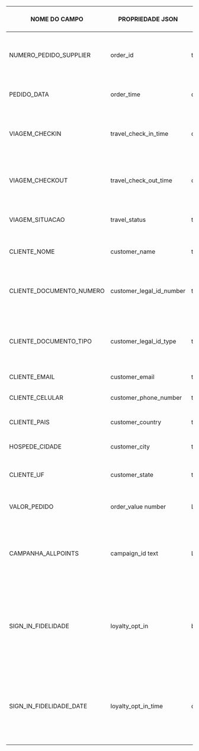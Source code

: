 | NOME DO CAMPO | PROPRIEDADE JSON |TIPO |        | MÁXIMO DE CARACTERES	|ACEITA VALORES NULOS |DESCRIÇÃO	| OBSERVAÇÕES|
|---------------| ---------------- |---- |--------|------------ |-------------------- |-------------------- |--------------------------------- |
| NUMERO_PEDIDO_SUPPLIER | order_id|text| Livre |	N/A	|Não|	Número do pedido do serviço contratado pelo cliente Allpoints||
| PEDIDO_DATA            | order_time  |datetimeoffset| ISO 8601 YYYY-MM-DDThh:mm:ss.sTZD (eg 1997-07-16T19:20:30.45+01:00)	|N/A	|Não	|Data da compra	||
|VIAGEM_CHECKIN	|travel_check_in_time	|datetimeoffset	| ISO 8601 YYYY-MM-DDThh:mm:ss.sTZD (eg 1997-07-16T19:20:30.45+01:00)|	N/A	|Sim	|Data e horário do início da utilização do serviço contratado	||
|VIAGEM_CHECKOUT|	travel_check_out_time	|datetimeoffset	 |ISO 8601 YYYY-MM-DDThh:mm:ss.sTZD (eg 1997-07-16T19:20:30.45+01:00)	|N/A	|Sim	|Data e horário do final da utilização do serviço contratado|	|
|VIAGEM_SITUACAO|	travel_status|	text|	Livre|	100	|Não	|Indicação da situação da VIAGEM	|Devemos receber apenas pedidos com CHECK OUTS concluídos|
|CLIENTE_NOME	|customer_name	|text	|Livre|	11	|Sim	|Nome do cliente contratante do serviço	||
|CLIENTE_DOCUMENTO_NUMERO	|customer_legal_id_number	|text	|Somente números e letras	|100	|Não|	Documento do cliente estrangeiro (CPF; Passaporte, RNE)|	Para brasileiros, a chave de cadastro e pontuação no Programa Allpoints deve ser o CPF|
|CLIENTE_DOCUMENTO_TIPO	|customer_legal_id_type|	text|	Livre|	100|	Não	|Tipo do documento do cliente estrangeiro (CPF, Passaporte, RNE, etc)	||
|CLIENTE_EMAIL |customer_email	|	text|	E-mail válido|	30|	Não	|E-mail do cliente||
|CLIENTE_CELULAR	|customer_phone_number|	text	|Número de telefoneválido com código do país	|100|Não	|Celular do cliente com DDD e DDI||
|CLIENTE_PAIS	|customer_country	|text	|Livre	|100	|Sim	|País de endereço do cliente	||
|HOSPEDE_CIDADE	|customer_city|	text	|Livre	|100	|Sim	|Cidade de endereço do cliente|	|
|CLIENTE_UF|	customer_state|	text|	Livre|	100|	Sim	|Estado de endereço do cliente|	Apenas dois valores possíveis: "PRINCIPAL" e "ACOMPANHANTE"|
|VALOR_PEDIDO|	order_value	number|	Livre	|30	|Não	|Valor pago pelo serviço contratado	|Formato de valor monetário "0,00"|
|CAMPANHA_ALLPOINTS|	campaign_id	text	|Livre	|30	|Não	|Código da campanha de pontuação vigente	|Código fornecido previamente pela Allpoints de acordo com possíveis campanhas|
|SIGN_IN_FIDELIDADE	|loyalty_opt_in	|boolean	| boolean	|30	|Não|	Autorização do cliente para participação do Programa de Fidelidade Allpoints (Sim ou Não)|	A autorização deve ser concedida pelo cliente no momento da contratação do serviço|
|SIGN_IN_FIDELIDADE_DATE|	loyalty_opt_in_time|	datetimeoffset	| ISO 8601 YYYY-MM-DDThh:mm:ss.sTZD (eg 1997-07-16T19:20:30.45+01:00)|	N/A	|Não|	Data da autorização do hóspede para participação do Programa de Fidelidade Allpoints|

